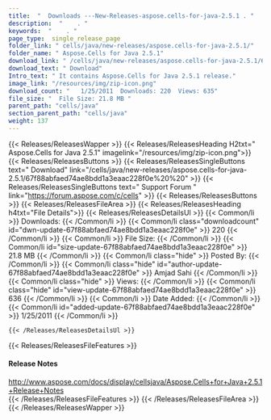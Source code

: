```yaml
---
title:  "  Downloads ---New-Releases-aspose.cells-for-java-2.5.1 . " 
description:  "    . " 
keywords:  "    . " 
page_type:  single_release_page
folder_link: " cells/java/new-releases/aspose.cells-for-java-2.5.1/"
folder_name: " Aspose.Cells for Java 2.5.1"
download_link: " /cells/java/new-releases/aspose.cells-for-java-2.5.1/67f88abfaed74ae8bdd1a3eaac228f0e"
download_text: " Download"
Intro_text: " It contains Aspose.Cells for Java 2.5.1 release."
image_link: "/resources/img/zip-icon.png"
download_count: "   1/25/2011  Downloads: 220  Views: 635"
file_size: "  File Size: 21.8 MB "
parent_path: "cells/java"
section_parent_path: "cells/java"
weight: 137 
---
```


{{< Releases/ReleasesWapper >}}
  {{< Releases/ReleasesHeading H2txt=" Aspose.Cells for Java 2.5.1" imagelink="/resources/img/zip-icon.png">}}
  {{< Releases/ReleasesButtons >}}
    {{< Releases/ReleasesSingleButtons text=" Download" link="/cells/java/new-releases/aspose.cells-for-java-2.5.1/67f88abfaed74ae8bdd1a3eaac228f0e%20%20" >}}
    {{< Releases/ReleasesSingleButtons text=" Support Forum " link="https://forum.aspose.com/c/cells" >}}
  {{< Releases/ReleasesButtons >}}
  {{< Releases/ReleasesFileArea >}}
    {{< Releases/ReleasesHeading h4txt="File Details">}}
    {{< Releases/ReleasesDetailsUl >}}
            {{< Common/li  >}} Downloads: {{< /Common/li >}} 
      {{< Common/li class="downloadcount" id="dwn-update-67f88abfaed74ae8bdd1a3eaac228f0e" >}} 220 {{< /Common/li >}} 
      {{< Common/li  >}} File Size: {{< /Common/li >}} 
      {{< Common/li id="size-update-67f88abfaed74ae8bdd1a3eaac228f0e" >}} 21.8 MB {{< /Common/li >}} 
      {{< Common/li  class="hide" >}} Posted By: {{< /Common/li >}} 
      {{< Common/li class="hide" id="author-update-67f88abfaed74ae8bdd1a3eaac228f0e" >}} Amjad Sahi {{< /Common/li >}} 
      {{< Common/li class="hide"  >}} Views: {{< /Common/li >}} 
      {{< Common/li class="hide" id="view-update-67f88abfaed74ae8bdd1a3eaac228f0e" >}} 636 {{< /Common/li >}} 
      {{< Common/li  >}} Date Added: {{< /Common/li >}} 
      {{< Common/li id="added-update-67f88abfaed74ae8bdd1a3eaac228f0e" >}} 1/25/2011 {{< /Common/li >}} 

    {{< /Releases/ReleasesDetailsUl >}}

  {{< Releases/ReleasesFileFeatures >}}
      <h4>Release Notes</h4><div><a href="http://www.aspose.com/docs/display/cellsjava/Aspose.Cells+for+Java+2.5.1+Release+Notes">http://www.aspose.com/docs/display/cellsjava/Aspose.Cells+for+Java+2.5.1+Release+Notes</a></div>
  {{< /Releases/ReleasesFileFeatures >}}
 {{< /Releases/ReleasesFileArea >}}
{{< /Releases/ReleasesWapper >}}


